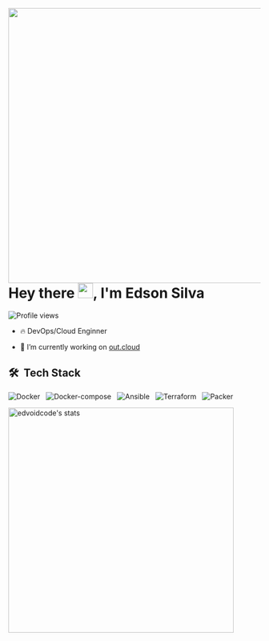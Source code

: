<!-- **edvoidcode/edvoidcode** is a ✨ _special_ ✨ repository because its `README.md` (this file) appears on your GitHub profile. -->

<img align="right" height="550em"  
src="https://raw.githubusercontent.com/gist/edvoidcode/3bcc619c7a2acae6adf6ac9aa3db5fbf/raw/7c5206b457b3cce851ae0e2f69dfc6c44ae450a1/profile.svg" />
<h1 align="left">Hey there <img src="https://raw.githubusercontent.com/kaueMarques/kaueMarques/master/hi.gif" width="30px">, I'm Edson Silva</h1>
<p align="left"> <img src="https://komarev.com/ghpvc/?username=edvoidcode&color=yellow" alt="Profile views" /> </p>





- 🔥 DevOps/Cloud Enginner  

- 🔭 I’m currently working on [out.cloud](https://out.cloud/)


## 🛠 &nbsp;Tech Stack

![Docker](https://img.shields.io/badge/-Docker-05122A?style=flat&logo=docker) &nbsp;
![Docker-compose](https://img.shields.io/badge/-Dockercompose-05122A?style=flat&logo=docker-compose) &nbsp;
![Ansible](https://img.shields.io/badge/-Ansible-05122A?style=flat&logo=ansible) &nbsp;
![Terraform](https://img.shields.io/badge/-Terraform-05122A?style=flat&logo=terraform) &nbsp;
![Packer](https://img.shields.io/badge/-Packer-05122A?style=flat&logo=packer)


<img width="450em" src="https://github-readme-stats.vercel.app/api/top-langs/?username=edvoidcode&layout=compact&theme=vision-friendly-dark" alt="edvoidcode's stats"/>
